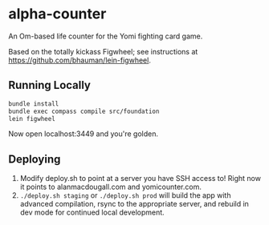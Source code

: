 # alpha-counter

An Om-based life counter for the Yomi fighting card game.

Based on the totally kickass Figwheel; see instructions at
https://github.com/bhauman/lein-figwheel.

## Running Locally

```sh
bundle install
bundle exec compass compile src/foundation
lein figwheel
```

Now open localhost:3449 and you're golden.

## Deploying

1. Modify deploy.sh to point at a server you have SSH access to! Right now it
   points to alanmacdougall.com and yomicounter.com.
2. `./deploy.sh staging` or `./deploy.sh prod` will build the app with advanced
   compilation, rsync to the appropriate server, and rebuild in dev mode for
   continued local development.


